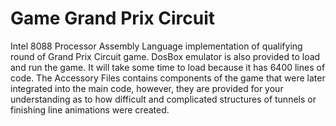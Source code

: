# Game Grand Prix Circuit
Intel 8088 Processor Assembly Language implementation of qualifying round of Grand Prix Circuit game.
DosBox emulator is also provided to load and run the game. It will take some time to load because it has 6400 lines of code. 
The Accessory Files contains components of the game that were later integrated into the main code, however, they are provided for your understanding as to how difficult and complicated structures of tunnels or finishing line animations were created.
